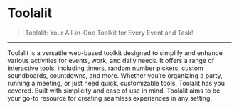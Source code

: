 # Toolalit
> Toolalit: Your All-in-One Toolkit for Every Event and Task!
---

Toolalit is a versatile web-based toolkit designed to simplify and enhance various activities for events, work, and daily needs. It offers a range of interactive tools, including timers, random number pickers, custom soundboards, countdowns, and more. Whether you’re organizing a party, running a meeting, or just need quick, customizable tools, Toolalit has you covered. Built with simplicity and ease of use in mind, Toolalit aims to be your go-to resource for creating seamless experiences in any setting.